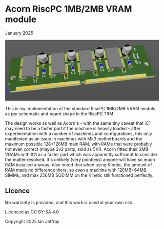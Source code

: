 # Acorn RiscPC 1MB/2MB VRAM module

January 2025


![3D View](Generated/RiscPC_VRAM_3D_View.PNG)

This is my implementation of the standard RiscPC 1MB/2MB VRAM module, as per schematic and board shape in the RiscPC TRM.

The design works as well as Acorn's - with the same tiny caveat that IC1 may need to be a faster part if the machine is heavily loaded - after experimentation with a number of machines and configurations, this only manifested as an issue in machines with Mk3 motherboards and the maximum possible 128+128MB main RAM, with RAMs that were probably not even correct (maybe 3v3 parts, sold as 5V!).   Acorn fitted their 2MB VRAMs with IC1 as a faster part which was apparently sufficient to consider the matter resolved.   It's unlikely (very pointless) anyone will have so much RAM installed anyway.  Also noted that when using Kinetic, the amount of RAM made no difference there, so even a machine with 128MB+64MB SIMMs, and max 256MB SODIMM on the Kinetic still functioned perfectly.

## Licence

No warranty is provided, and this work is used at your own risk.  

Licenced as CC BY-SA 4.0

Copyright 2025 Ian Jeffray

